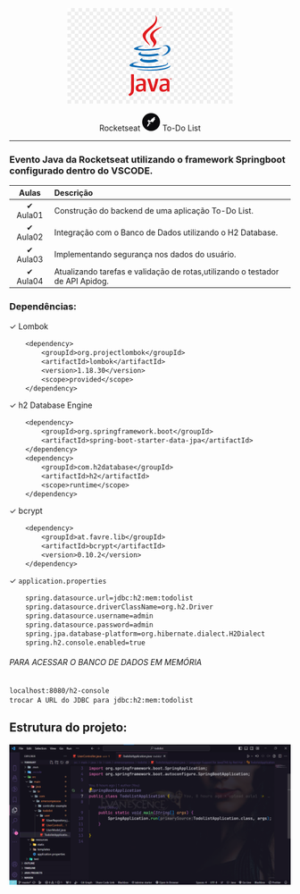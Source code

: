 <p align="center">
  <img src="img/java2.png" alt="Logo do Java">
</p>

<p align="center"> Rocketseat <img style="border-radius:16px" src="img/favicon.ico"> To-Do List </p>

---

### Evento Java da Rocketseat utilizando o framework Springboot configurado dentro do VSCODE.


Aulas | Descrição
:----:  | :----
&#10004; Aula01| Construção do backend de uma aplicação To-Do List.
&#10004;  Aula02 | Integração com o Banco de Dados utilizando o H2 Database.
&#10004; Aula03| Implementando segurança nos dados do usuário.
&#10004; Aula04| Atualizando tarefas e validação de rotas,utilizando o testador de API Apidog.


### Dependências:

<!-- lombok -->
&#10003; Lombok

        <dependency>
            <groupId>org.projectlombok</groupId>
            <artifactId>lombok</artifactId>
            <version>1.18.30</version>
            <scope>provided</scope>
        </dependency>

&#10003; h2 Database Engine
<!-- h2 Database Engine  -->

        <dependency>
            <groupId>org.springframework.boot</groupId>
            <artifactId>spring-boot-starter-data-jpa</artifactId>
        </dependency>
        <dependency>
            <groupId>com.h2database</groupId>
            <artifactId>h2</artifactId>
            <scope>runtime</scope>
        </dependency>


        
&#10003; bcrypt

        <dependency>
            <groupId>at.favre.lib</groupId>
            <artifactId>bcrypt</artifactId>
            <version>0.10.2</version>
        </dependency>

&#10003; `application.properties`
~~~
    spring.datasource.url=jdbc:h2:mem:todolist
    spring.datasource.driverClassName=org.h2.Driver
    spring.datasource.username=admin
    spring.datasource.password=admin
    spring.jpa.database-platform=org.hibernate.dialect.H2Dialect
    spring.h2.console.enabled=true
~~~

######  _PARA ACESSAR O BANCO DE DADOS EM MEMÓRIA_
`localhost:8080/h2-console`<br>
`trocar A URL do JDBC para jdbc:h2:mem:todolist`
## Estrutura do projeto:

<!-- []() -->

<div align="center"><img src="img/README.png" width=auto>
</div>
